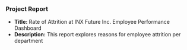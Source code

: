 ### Project Report 
- **Title:** Rate of Attrition at INX Future Inc. Employee Performance Dashboard
- **Description:** This report explores reasons for employee attrition per department

